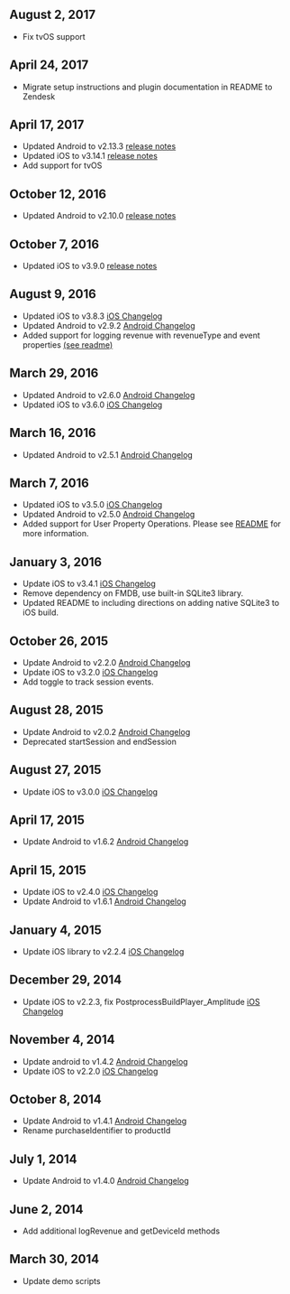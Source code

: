 ## August 2, 2017
* Fix tvOS support

## April 24, 2017
* Migrate setup instructions and plugin documentation in README to Zendesk

## April 17, 2017
* Updated Android to v2.13.3 [release notes](https://github.com/amplitude/Amplitude-Android/blob/master/CHANGELOG.md)
* Updated iOS to v3.14.1 [release notes](https://github.com/amplitude/Amplitude-iOS/blob/master/CHANGELOG.md)
* Add support for tvOS

## October 12, 2016
* Updated Android to v2.10.0 [release notes](https://github.com/amplitude/Amplitude-Android/releases/tag/v2.10.0)

## October 7, 2016
* Updated iOS to v3.9.0 [release notes](https://github.com/amplitude/Amplitude-iOS/releases/tag/v3.9.0)

## August 9, 2016
* Updated iOS to v3.8.3 [iOS Changelog](https://github.com/amplitude/Amplitude-iOS/blob/master/CHANGELOG.md)
* Updated Android to v2.9.2 [Android Changelog](https://github.com/amplitude/Amplitude-Android/blob/master/CHANGELOG.md)
* Added support for logging revenue with revenueType and event properties [(see readme)](https://github.com/amplitude/unity-plugin#tracking-revenue)

## March 29, 2016
* Updated Android to v2.6.0 [Android Changelog](https://github.com/amplitude/Amplitude-Android/blob/master/CHANGELOG.md)
* Updated iOS to v3.6.0 [iOS Changelog](https://github.com/amplitude/Amplitude-iOS/blob/master/CHANGELOG.md)

## March 16, 2016
* Updated Android to v2.5.1 [Android Changelog](https://github.com/amplitude/Amplitude-Android/blob/master/CHANGELOG.md)

## March 7, 2016
* Updated iOS to v3.5.0 [iOS Changelog](https://github.com/amplitude/Amplitude-iOS/blob/master/CHANGELOG.md)
* Updated Android to v2.5.0 [Android Changelog](https://github.com/amplitude/Amplitude-Android/blob/master/CHANGELOG.md)
* Added support for User Property Operations. Please see [README](https://github.com/amplitude/unity-plugin#user-properties-and-user-property-operations) for more information.

## January 3, 2016
* Update iOS to v3.4.1 [iOS Changelog](https://github.com/amplitude/Amplitude-iOS/blob/master/CHANGELOG.md)
* Remove dependency on FMDB, use built-in SQLite3 library.
* Updated README to including directions on adding native SQLite3 to iOS build.

## October 26, 2015
* Update Android to v2.2.0 [Android Changelog](https://github.com/amplitude/Amplitude-Android/blob/master/CHANGELOG.md)
* Update iOS to v3.2.0 [iOS Changelog](https://github.com/amplitude/Amplitude-iOS/blob/master/CHANGELOG.md)
* Add toggle to track session events.

## August 28, 2015
* Update Android to v2.0.2 [Android Changelog](https://github.com/amplitude/Amplitude-Android/blob/master/CHANGELOG.md)
* Deprecated startSession and endSession

## August 27, 2015
* Update iOS to v3.0.0 [iOS Changelog](https://github.com/amplitude/Amplitude-iOS/blob/master/CHANGELOG.md)

## April 17, 2015
* Update Android to v1.6.2 [Android Changelog](https://github.com/amplitude/Amplitude-Android/blob/master/CHANGELOG.md)

## April 15, 2015
* Update iOS to v2.4.0 [iOS Changelog](https://github.com/amplitude/Amplitude-iOS/blob/master/CHANGELOG.md)
* Update Android to v1.6.1 [Android Changelog](https://github.com/amplitude/Amplitude-Android/blob/master/CHANGELOG.md)

## January 4, 2015
* Update iOS library to v2.2.4 [iOS Changelog](https://github.com/amplitude/Amplitude-iOS/blob/master/CHANGELOG.md)

## December 29, 2014
* Update iOS to v2.2.3, fix PostprocessBuildPlayer_Amplitude [iOS Changelog](https://github.com/amplitude/Amplitude-iOS/blob/master/CHANGELOG.md)

## November 4, 2014
* Update android to v1.4.2 [Android Changelog](https://github.com/amplitude/Amplitude-Android/blob/master/CHANGELOG.md)
* Update iOS to v2.2.0 [iOS Changelog](https://github.com/amplitude/Amplitude-iOS/blob/master/CHANGELOG.md)

## October 8, 2014
* Update Android to v1.4.1 [Android Changelog](https://github.com/amplitude/Amplitude-Android/blob/master/CHANGELOG.md)
* Rename purchaseIdentifier to productId

## July 1, 2014
* Update Android to v1.4.0 [Android Changelog](https://github.com/amplitude/Amplitude-Android/blob/master/CHANGELOG.md)

## June 2, 2014
* Add additional logRevenue and getDeviceId methods

## March 30, 2014
* Update demo scripts
